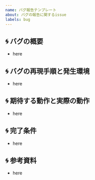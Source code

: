 ```yaml
---
name: バグ報告テンプレート
about: バグの報告に関するissue
labels: bug
---
```

## :cyclone: バグの概要

- here

## :cyclone: バグの再現手順と発生環境

- here

## :cyclone: 期待する動作と実際の動作

- here

## :cyclone: 完了条件

- here

## :cyclone: 参考資料

- here
